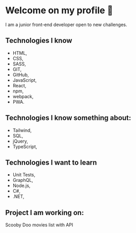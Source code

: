 # Welcome on my profile 👋

I am a junior front-end developer open to new challenges.

## Technologies I know

- HTML,
- CSS,
- SASS,
- GIT,
- GitHub,
- JavaScript,
- React,
- npm,
- webpack,
- PWA.

## Technologies I know something about:

- Tailwind,
- SQL,
- jQuery,
- TypeScript,

## Technologies I want to learn

- Unit Tests,
- GraphQL,
- Node.js,
- C#,
- .NET,


## Project I am working on:

Scooby Doo movies list with API 
